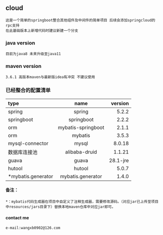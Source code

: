## cloud

    这是一个简单的springboot整合其他组件及中间件的简单项目 后续会添加springcloud的rpc支持
    在此基础版本上新增代码时建议新建一个分支
    
### java version
    
    目前为java8 未来升级至java11
    
### maven version

    3.6.1 高版本maven与最新版idea有冲突 不建议使用
    
### 已经整合的配置清单
|type|name|version|
|:-|:-:|-:|
|spring|spring|5.2.2|
|springboot|springboot|2.2.2|
|orm|mybatis-springboot|2.1.1|
|orm|mybatis|3.5.3|
|mysql-connector|mysql|8.0.18|
|数据库连接池|alibaba-druid|1.1.21|
|guava|guava|28.1-jre|
|hutool|hutool|5.0.7|
|*mybatis.generator|mybatis.generator|1.4.0|

#### 备注：
    
    *：mybatis代码生成器在项目中自定义了注释生成器，需要修改源码。（对应jar已上传至项目中resources/jars目录下）替换本地maven仓库中对应jar即可。
    
#### contact me
    
    e-mail:wangxb0902@126.com
    
